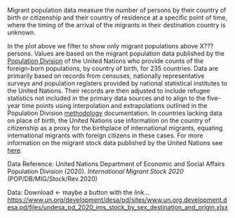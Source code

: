 Migrant population data measure the number of persons by their country of birth or citizenship and their country of residence at a specific point of time, where the timing of the arrival of the migrants in their destination country is unknown.

In the plot above we filter to show only migrant populations above X??? persons. Values are based on the migrant population data published by the [Population Division](https://www.un.org/development/desa/pd/) of the United Nations who provide counts of the foreign-born populations, by country of birth, for 235 countries. Data are primarily based on records from censuses, nationally representative surveys and population registers provided by national statistical institutes to the United Nations. Their records are then adjusted to include refugee statistics not included in the primary data sources and to align to the five-year time points using interpolation and extrapolations outlined in the Population Division [methodology](https://www.un.org/development/desa/pd/content/international-migrant-stock) documentation. In countries lacking data on place of birth, the United Nations use information on the country of citizenship as a proxy for the birthplace of international migrants, equating international migrants with foreign citizens in these cases. For more information on the migrant stock data published by the United Nations see [here](https://www.un.org/development/desa/pd/content/international-migrant-stock).

Data Reference: United Nations Department of Economic and Social Affairs Population Division (2020). *International Migrant Stock 2020* (POP/DB/MIG/Stock/Rev.2020)

Data: Download \<- maybe a button with the link... <https://www.un.org/development/desa/pd/sites/www.un.org.development.desa.pd/files/undesa_pd_2020_ims_stock_by_sex_destination_and_origin.xlsx>
